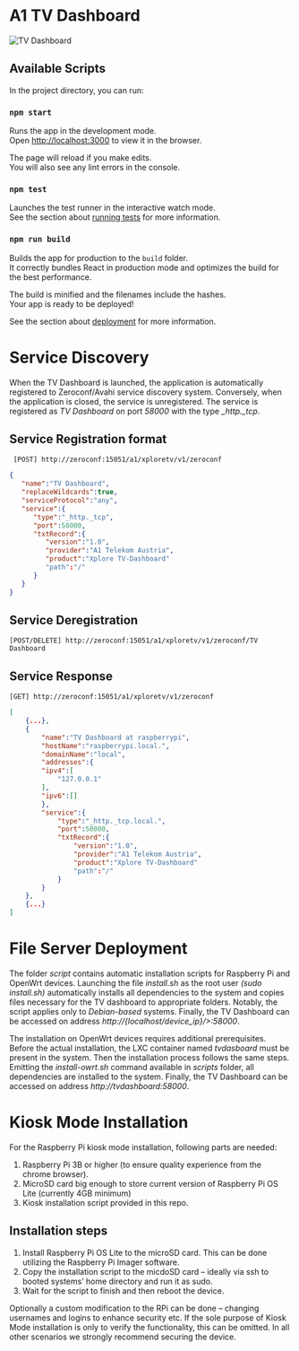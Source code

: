 # A1 TV Dashboard

![TV Dashboard](leanback.png)

## Available Scripts

In the project directory, you can run:

### `npm start`

Runs the app in the development mode.<br />
Open [http://localhost:3000](http://localhost:3000) to view it in the browser.

The page will reload if you make edits.<br />
You will also see any lint errors in the console.

### `npm test`

Launches the test runner in the interactive watch mode.<br />
See the section about [running tests](https://facebook.github.io/create-react-app/docs/running-tests) for more information.

### `npm run build`

Builds the app for production to the `build` folder.<br />
It correctly bundles React in production mode and optimizes the build for the best performance.

The build is minified and the filenames include the hashes.<br />
Your app is ready to be deployed!

See the section about [deployment](https://facebook.github.io/create-react-app/docs/deployment) for more information.


# Service Discovery
When the TV Dashboard is launched, the application is automatically registered to Zeroconf/Avahi service discovery system. Conversely, when the application is closed, the service is unregistered. The service is registered as *TV Dashboard* on port *58000* with the type *_http._tcp*.

## Service Registration format

```
 [POST] http://zeroconf:15051/a1/xploretv/v1/zeroconf
```

```json {cmd=node .line-numbers}
{
   "name":"TV Dashboard",
   "replaceWildcards":true,
   "serviceProtocol":"any",
   "service":{
      "type":"_http._tcp",
      "port":58000,
      "txtRecord":{
         "version":"1.0",
         "provider":"A1 Telekom Austria",
         "product":"Xplore TV-Dashboard"
         "path":"/"
      }
   }
}
```

## Service Deregistration

```
[POST/DELETE] http://zeroconf:15051/a1/xploretv/v1/zeroconf/TV Dashboard
```

## Service Response

```
[GET] http://zeroconf:15051/a1/xploretv/v1/zeroconf
```

```json
[
    {...},
    {
        "name":"TV Dashboard at raspberrypi",
        "hostName":"raspberrypi.local.",
        "domainName":"local",
        "addresses":{
        "ipv4":[
            "127.0.0.1"
        ],
        "ipv6":[]
        },
        "service":{
            "type":"_http._tcp.local.",
            "port":58000,
            "txtRecord":{
                "version":"1.0",
                "provider":"A1 Telekom Austria",
                "product":"Xplore TV-Dashboard"
                "path":"/"
            }
        }
    },
    {...}
]
```

# File Server Deployment

The folder *script* contains automatic installation scripts for Raspberry Pi and OpenWrt devices. Launching the file *install.sh* as the root user *(sudo install.sh)* automatically installs all dependencies to the system and copies files necessary for the TV dashboard to appropriate folders. Notably, the script applies only to *Debian-based* systems. Finally, the TV Dashboard can be accessed on address *http://{localhost/device_ip}/>:58000*.<br />

The installation on OpenWrt devices requires additional prerequisites. Before the actual installation, the LXC container named *tvdasboard* must be present in the system. Then the installation process follows the same steps. Emitting the *install-owrt.sh* command available in *scripts* folder, all dependencies are installed to the system. Finally, the TV Dashboard can be accessed on address *http://tvdashboard:58000*.

# Kiosk Mode Installation

For the Raspberry Pi kiosk mode installation, following parts are needed:

 1. Raspberry Pi 3B or higher (to ensure quality experience from the chrome browser).
 2. MicroSD card big enough to store current version of Raspberry Pi OS Lite (currently 4GB minimum)
 3. Kiosk installation script provided in this repo.

## Installation steps

1.  Install Raspberry Pi OS Lite to the microSD card. This can be done utilizing the Raspberry Pi Imager software.
2.  Copy the installation script to the micdoSD card – ideally via ssh to booted systems’ home directory and run it as sudo.
3.  Wait for the script to finish and then reboot the device.

Optionally a custom modification to the RPi can be done – changing usernames and logins to enhance security etc. If the sole purpose of Kiosk Mode installation is only to verify the functionality, this can be omitted. In all other scenarios we strongly recommend securing the device.
